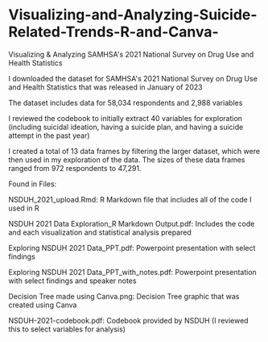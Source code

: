 # Visualizing-and-Analyzing-Suicide-Related-Trends-R-and-Canva-
Visualizing & Analyzing SAMHSA's 2021 National Survey on Drug Use and Health Statistics

I downloaded the dataset for SAMHSA's 2021 National Survey on Drug Use and Health Statistics that was released in January of 2023

The dataset includes data for 58,034 respondents and 2,988 variables

I reviewed the codebook to initially extract 40 variables for exploration (including suicidal ideation, having a suicide plan, and having a suicide attempt in the past year)

I created a total of 13 data frames by filtering the larger dataset, which were then used in my exploration of the data. The sizes of these data frames ranged from 972 respondents to 47,291.

Found in Files:

NSDUH_2021_upload.Rmd: R Markdown file that includes all of the code I used in R

NSDUH 2021 Data Exploration_R Markdown Output.pdf: Includes the code and each visualization and statistical analysis prepared

Exploring NSDUH 2021 Data_PPT.pdf: Powerpoint presentation with select findings

Exploring NSDUH 2021 Data_PPT_with_notes.pdf: Powerpoint presentation with select findings and speaker notes

Decision Tree made using Canva.png: Decision Tree graphic that was created using Canva

NSDUH-2021-codebook.pdf: Codebook provided by NSDUH (I reviewed this to select variables for analysis)


